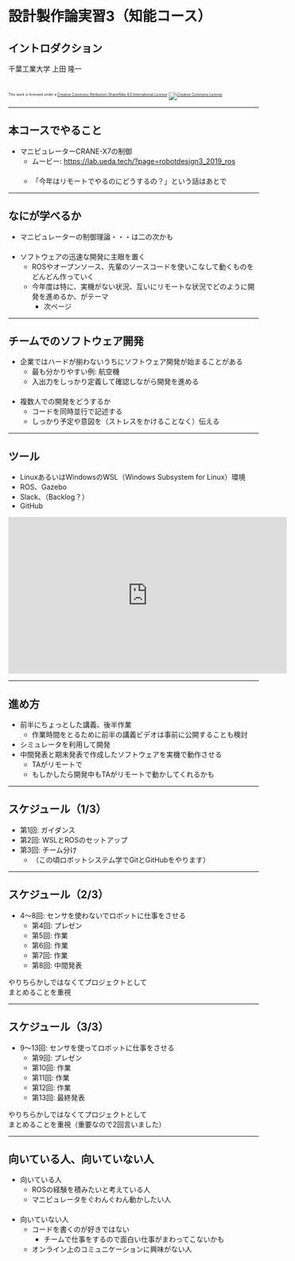 # 設計製作論実習3（知能コース）

## イントロダクション

千葉工業大学 上田 隆一

<br />

<p style="font-size:50%">
This work is licensed under a <a rel="license" href="http://creativecommons.org/licenses/by-sa/4.0/">Creative Commons Attribution-ShareAlike 4.0 International License</a>.
<a rel="license" href="http://creativecommons.org/licenses/by-sa/4.0/">
<img alt="Creative Commons License" style="border-width:0" src="https://i.creativecommons.org/l/by-sa/4.0/88x31.png" /></a>
</p>

---

## 本コースでやること

* マニピュレーターCRANE-X7の制御
    * ムービー: https://lab.ueda.tech/?page=robotdesign3_2019_ros<br />　
    * 「今年はリモートでやるのにどうするの？」という話はあとで

---

## なにが学べるか

* マニピュレーターの制御理論・・・は二の次かも<br />　
* ソフトウェアの迅速な開発に主眼を置く
    * ROSやオープンソース、先輩のソースコードを使いこなして動くものをどんどん作っていく
    * 今年度は特に、実機がない状況、互いにリモートな状況でどのように開発を進めるか、がテーマ
        * 次ページ

---

## チームでのソフトウェア開発

* 企業ではハードが揃わないうちにソフトウェア開発が始まることがある
    * 最も分かりやすい例: 航空機
    * 入出力をしっかり定義して確認しながら開発を進める<br />　
* 複数人での開発をどうするか
    * コードを同時並行で記述する
    * しっかり予定や意図を（ストレスをかけることなく）伝える

---

## ツール

* LinuxあるいはWindowsのWSL（Windows Subsystem for Linux）環境
* ROS、Gazebo
* Slack、（Backlog？）
* GitHub

<iframe width="560" height="315" src="https://www.youtube.com/embed/ZMpj_mBggjw" frameborder="0" allow="accelerometer; autoplay; encrypted-media; gyroscope; picture-in-picture" allowfullscreen></iframe>

---

## 進め方

* 前半にちょっとした講義、後半作業
    * 作業時間をとるために前半の講義ビデオは事前に公開することも検討
* シミュレータを利用して開発
* 中間発表と期末発表で作成したソフトウェアを実機で動作させる
    * TAがリモートで
    * もしかしたら開発中もTAがリモートで動かしてくれるかも

---

## スケジュール（1/3）

* 第1回: ガイダンス
* 第2回: WSLとROSのセットアップ
* 第3回: チーム分け
    * （この頃ロボットシステム学でGitとGitHubをやります）

---

## スケジュール（2/3）

* 4〜8回: センサを使わないでロボットに仕事をさせる
    * 第4回: プレゼン
    * 第5回: 作業
    * 第6回: 作業
    * 第7回: 作業
    * 第8回: 中間発表

やりちらかしではなくてプロジェクトとして<br />まとめることを重視

---

## スケジュール（3/3）

* 9〜13回: センサを使ってロボットに仕事をさせる
    * 第9回: プレゼン
    * 第10回: 作業
    * 第11回: 作業
    * 第12回: 作業
    * 第13回: 最終発表

やりちらかしではなくてプロジェクトとして<br />まとめることを重視（重要なので2回言いました）

---

## 向いている人、向いていない人

* 向いている人
    * ROSの経験を積みたいと考えている人
    * マニピュレータをぐわんぐわん動かしたい人<br />　
* 向いていない人
    * コードを書くのが好きではない
        * チームで仕事をするので面白い仕事がまわってこないかも
    * オンライン上のコミュニケーションに興味がない人

